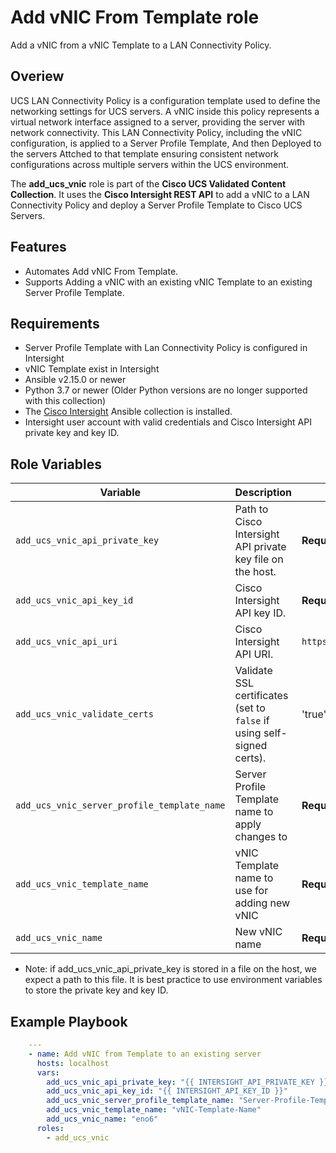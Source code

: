 # Add vNIC From Template role

Add a vNIC from a vNIC Template to a LAN Connectivity Policy. 

## Overiew

UCS LAN Connectivity Policy is a configuration template used to define the networking settings for UCS servers.
A vNIC inside this policy represents a virtual network interface assigned to a server, providing the server with network connectivity.
This LAN Connectivity Policy, including the vNIC configuration, is applied to a Server Profile Template, And then Deployed to the servers Attched to that template ensuring consistent network configurations across multiple servers within the UCS environment.

The **add_ucs_vnic** role is part of the **Cisco UCS Validated Content Collection**. It uses the **Cisco Intersight REST API** to add a vNIC to a LAN Connectivity Policy and deploy a Server Profile Template to Cisco UCS Servers.

## Features

- Automates Add vNIC From Template.
- Supports Adding a vNIC with an existing vNIC Template to an existing Server Profile Template.

## Requirements

* Server Profile Template with Lan Connectivity Policy is configured in Intersight
* vNIC Template exist in Intersight
* Ansible v2.15.0 or newer
* Python 3.7 or newer (Older Python versions are no longer supported with this collection)
* The [Cisco Intersight](https://docs.ansible.com/ansible/latest/collections/cisco/intersight/index.html) Ansible collection is installed.
* Intersight user account with valid credentials and Cisco Intersight API private key and key ID.

## Role Variables

| Variable                                                 | Description                                                            | Default                         |
|----------------------------------------------------------|------------------------------------------------------------------------|---------------------------------|
| `add_ucs_vnic_api_private_key`                           | Path to Cisco Intersight API private key file on the host.             | **Required** (no default)       |
| `add_ucs_vnic_api_key_id`                                | Cisco Intersight API key ID.                                           | **Required** (no default)       |
| `add_ucs_vnic_api_uri`                                   | Cisco Intersight API URI.                                              | `https://intersight.com/api/v1` |
| `add_ucs_vnic_validate_certs`                            | Validate SSL certificates (set to `false` if using self-signed certs). | 'true'                          |
| `add_ucs_vnic_server_profile_template_name`              | Server Profile Template name to apply changes to                       | **Required** (no default)       |
| `add_ucs_vnic_template_name`                             | vNIC Template name to use for adding new vNIC                          | **Required** (no default)       |
| `add_ucs_vnic_name`                                      | New vNIC name                                                          | **Required** (no default)       |

* Note: if add_ucs_vnic_api_private_key is stored in a file on the host, we expect a path to this file. It is best practice to use environment variables to store the private key and key ID.

## Example Playbook

```yaml
    ---
    - name: Add vNIC from Template to an existing server
      hosts: localhost
      vars:
        add_ucs_vnic_api_private_key: "{{ INTERSIGHT_API_PRIVATE_KEY }}"
        add_ucs_vnic_api_key_id: "{{ INTERSIGHT_API_KEY_ID }}"
        add_ucs_vnic_server_profile_template_name: "Server-Profile-Template-Name"
        add_ucs_vnic_template_name: "vNIC-Template-Name"
        add_ucs_vnic_name: "eno6"
      roles:
        - add_ucs_vnic
```